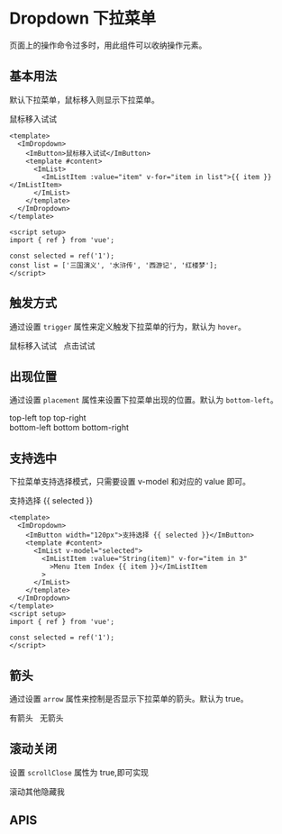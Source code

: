 # Dropdown 下拉菜单

页面上的操作命令过多时，用此组件可以收纳操作元素。

## 基本用法

默认下拉菜单，鼠标移入则显示下拉菜单。

<script setup>
import { ref } from 'vue'

const selected = ref('1')
const list = [
  '三国演义',
  '水浒传',
  '西游记',
  '红楼梦',
]
</script>

 <ImDropdown>
    <ImButton >鼠标移入试试</ImButton>
    <template #content>
      <ImList>
        <ImListItem :value="item" v-for="item in list"
          >{{ item }}</ImListItem
        >
      </ImList>
    </template>
  </ImDropdown>

```vue
<template>
  <ImDropdown>
    <ImButton>鼠标移入试试</ImButton>
    <template #content>
      <ImList>
        <ImListItem :value="item" v-for="item in list">{{ item }}</ImListItem>
      </ImList>
    </template>
  </ImDropdown>
</template>

<script setup>
import { ref } from 'vue';

const selected = ref('1');
const list = ['三国演义', '水浒传', '西游记', '红楼梦'];
</script>
```

## 触发方式

通过设置 `trigger` 属性来定义触发下拉菜单的行为，默认为 `hover`。

<ImDropdown style="margin-right:8px">
    <ImButton>鼠标移入试试</ImButton>
    <template #content>
      <ImList>
        <ImListItem :value="item" v-for="item in list">{{ item }}</ImListItem>
      </ImList>
    </template>
  </ImDropdown>

<ImDropdown trigger="click">
    <ImButton>点击试试</ImButton>
    <template #content>
      <ImList>
        <ImListItem :value="item" v-for="item in list">{{ item }}</ImListItem>
      </ImList>
    </template>
  </ImDropdown>

## 出现位置

通过设置 `placement` 属性来设置下拉菜单出现的位置。默认为 `bottom-left`。

<ImRow gutter="8">
  <ImDropdown placement="top-left">
    <ImButton  color="primary">top-left</ImButton>
    <template #content>
      <ImList>
        <ImListItem :value="item" v-for="item in list">{{ item }}</ImListItem>
      </ImList>
    </template>
</ImDropdown>
<ImDropdown placement="top">
    <ImButton  color="primary">top</ImButton>
    <template #content>
      <ImList>
        <ImListItem :value="item" v-for="item in list">{{ item }}</ImListItem>
      </ImList>
    </template>
</ImDropdown>
<ImDropdown placement="top-right">
    <ImButton  color="primary">top-right</ImButton>
    <template #content>
      <ImList>
        <ImListItem :value="item" v-for="item in list">{{ item }}</ImListItem>
      </ImList>
    </template>
</ImDropdown>
</ImRow>
<br />
<ImRow gutter="8">
  <ImDropdown placement="bottom-left">
    <ImButton  color="primary">bottom-left</ImButton>
    <template #content>
      <ImList>
        <ImListItem :value="String(item)" v-for="item in 3"
          >Menu Item Index {{ item }}</ImListItem
        >
      </ImList>
    </template>
</ImDropdown>
<ImDropdown placement="bottom">
    <ImButton  color="primary">bottom</ImButton>
    <template #content>
      <ImList>
        <ImListItem :value="String(item)" v-for="item in 3"
          >Menu Item Index {{ item }}</ImListItem
        >
      </ImList>
    </template>
</ImDropdown>
<ImDropdown placement="bottom-right">
    <ImButton  color="primary">bottom-right</ImButton>
    <template #content>
      <ImList>
        <ImListItem :value="String(item)" v-for="item in 3"
          >Menu Item Index {{ item }}</ImListItem
        >
      </ImList>
    </template>
</ImDropdown>
</ImRow>

## 支持选中

下拉菜单支持选择模式，只需要设置 v-model 和对应的 value 即可。

<ImDropdown >
    <ImButton width="120px">支持选择 {{ selected }}</ImButton>
    <template #content>
      <ImList v-model="selected">
        <ImListItem :value="String(item)" v-for="item in 3"
          >Menu Item Index {{ item }}</ImListItem
        >
      </ImList>
    </template>
</ImDropdown>

```vue
<template>
  <ImDropdown>
    <ImButton width="120px">支持选择 {{ selected }}</ImButton>
    <template #content>
      <ImList v-model="selected">
        <ImListItem :value="String(item)" v-for="item in 3"
          >Menu Item Index {{ item }}</ImListItem
        >
      </ImList>
    </template>
  </ImDropdown>
</template>
<script setup>
import { ref } from 'vue';

const selected = ref('1');
</script>
```

## 箭头

通过设置 `arrow` 属性来控制是否显示下拉菜单的箭头。默认为 true。

<ImDropdown arrow style="margin-right:8px;">
    <ImButton  color="primary">有箭头</ImButton>
    <template #content>
      <ImList>
        <ImListItem :value="item" v-for="item in list">{{ item }}</ImListItem>
      </ImList>
    </template>
</ImDropdown>

<ImDropdown :arrow="false">
    <ImButton  color="primary">无箭头</ImButton>
    <template #content>
      <ImList>
        <ImListItem :value="item" v-for="item in list">{{ item }}</ImListItem>
      </ImList>
    </template>
</ImDropdown>

## 滚动关闭

设置 `scrollClose` 属性为 true,即可实现

<ImDropdown trigger="click" scrollClose>
    <ImButton  color="primary">滚动其他隐藏我</ImButton>
    <template #content>
      <ImList>
        <ImListItem :value="item" v-for="item in list">{{ item }}</ImListItem>
      </ImList>
    </template>
</ImDropdown>

## APIS
